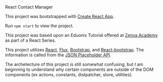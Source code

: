 React Contact Manager

This project was bootstrapped with [Create React App](https://github.com/facebookincubator/create-react-app).

Run <code>npm start</code> to view the project.

This project was based upon an Eduonix Tutorial offered at [Zenva Academy](https://academy.zenva.com) as part of a React Series.

This project utilizes [React](https://reactjs.org), [Flux](https://facebook.github.io/flux/), [Bootstrap](http://getbootstrap.com), and [React-bootstrap](https://react-bootstrap.github.io). The information is called from the [JSON Placeholder API](https://jsonplaceholder.typicode.com/).

The archetecture of this project is still somewhat confusing, but I am beginning to understand why certain components are outside of the DOM components (ex actions, constants, distpatcher, store, utilities).